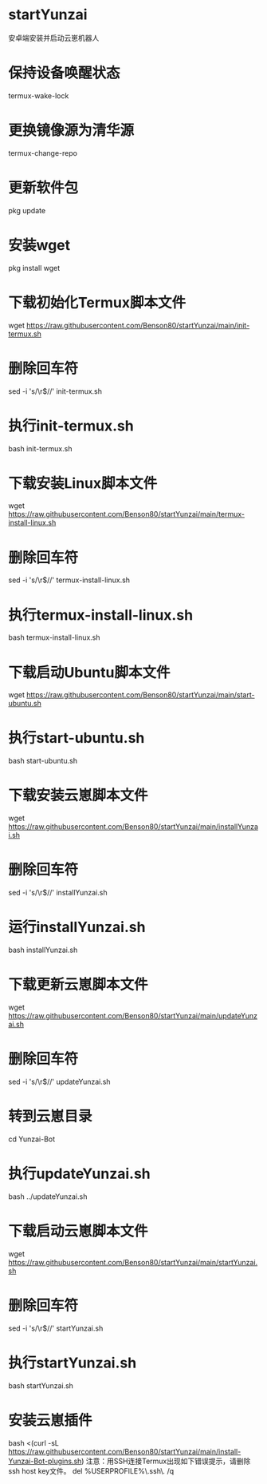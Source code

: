 # startYunzai
安卓端安装并启动云崽机器人

# 保持设备唤醒状态
termux-wake-lock
# 更换镜像源为清华源
termux-change-repo
# 更新软件包
pkg update
# 安装wget
pkg install wget
# 下载初始化Termux脚本文件
wget https://raw.githubusercontent.com/Benson80/startYunzai/main/init-termux.sh
# 删除回车符
sed -i 's/\r$//' init-termux.sh
# 执行init-termux.sh
bash init-termux.sh
# 下载安装Linux脚本文件
wget https://raw.githubusercontent.com/Benson80/startYunzai/main/termux-install-linux.sh
# 删除回车符
sed -i 's/\r$//' termux-install-linux.sh
# 执行termux-install-linux.sh
bash termux-install-linux.sh
# 下载启动Ubuntu脚本文件
wget https://raw.githubusercontent.com/Benson80/startYunzai/main/start-ubuntu.sh
# 执行start-ubuntu.sh
bash start-ubuntu.sh
# 下载安装云崽脚本文件
wget https://raw.githubusercontent.com/Benson80/startYunzai/main/installYunzai.sh
# 删除回车符
sed -i 's/\r$//' installYunzai.sh
# 运行installYunzai.sh
bash installYunzai.sh
# 下载更新云崽脚本文件
wget https://raw.githubusercontent.com/Benson80/startYunzai/main/updateYunzai.sh
# 删除回车符
sed -i 's/\r$//' updateYunzai.sh
# 转到云崽目录
cd Yunzai-Bot
# 执行updateYunzai.sh
bash ../updateYunzai.sh
# 下载启动云崽脚本文件
wget https://raw.githubusercontent.com/Benson80/startYunzai/main/startYunzai.sh
# 删除回车符
sed -i 's/\r$//' startYunzai.sh
# 执行startYunzai.sh
bash startYunzai.sh
# 安装云崽插件
bash <(curl -sL https://raw.githubusercontent.com/Benson80/startYunzai/main/install-Yunzai-Bot-plugins.sh)
注意：用SSH连接Termux出现如下错误提示，请删除ssh host key文件。
del %USERPROFILE%\\.ssh\\*.* /q
